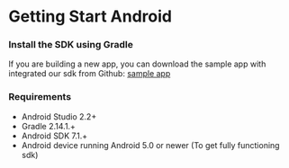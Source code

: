 # Getting Start Android

### Install the SDK using Gradle

If you are building a new app, you can download the sample app with integrated our sdk from Github: [sample app](https://github.com/acquireio/android-sdk-example)

### Requirements

* Android Studio 2.2+
* Gradle 2.14.1.+
* Android SDK 7.1.+
* Android device running Android 5.0 or newer \(To get fully functioning sdk\)


